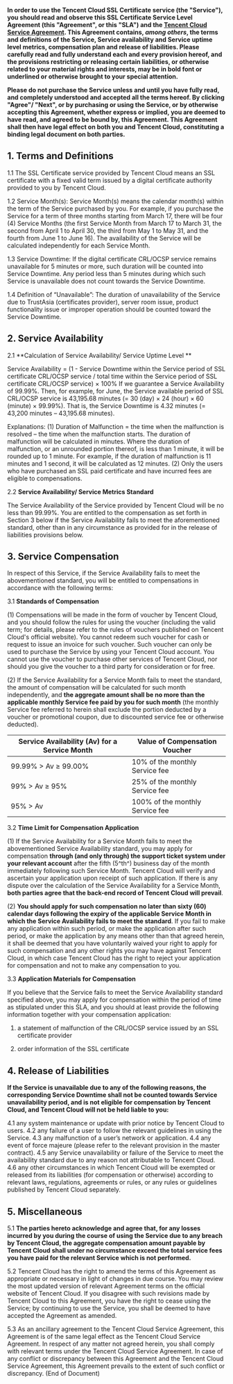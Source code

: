 **In order to use the Tencent Cloud SSL Certificate service (the "Service"), you should read and observe this SSL Certificate Service Level Agreement (this "Agreement", or this "SLA") and the [Tencent Cloud Service Agreement](https://intl.cloud.tencent.com/document/product/301/9248). This Agreement contains, *among others*, the terms and definitions of the Service, Service availability and Service uptime level metrics, compensation plan and release of liabilities. Please carefully read and fully understand each and every provision hereof, and the provisions restricting or releasing certain liabilities, or otherwise related to your material rights and interests, may be in bold font or underlined or otherwise brought to your special attention.**

**Please do not purchase the Service unless and until you have fully read, and completely understood and accepted all the terms hereof. By clicking "Agree"/ "Next", or by purchasing or using the Service, or by otherwise accepting this Agreement, whether express or implied, you are deemed to have read, and agreed to be bound by, this Agreement. This Agreement shall then have legal effect on both you and Tencent Cloud, constituting a binding legal document on both parties.**

## 1.  Terms and Definitions

1.1	The SSL Certificate service provided by Tencent Cloud means an SSL certificate with a fixed valid term issued by a digital certificate authority provided to you by Tencent Cloud. 

1.2	Service Month(s): Service Month(s) means the calendar month(s) within the term of the Service purchased by you. For example, if you purchase the Service for a term of three months starting from March 17, there will be four (4) Service Months (the first Service Month from March 17 to March 31, the second from April 1 to April 30, the third from May 1 to May 31, and the fourth from June 1 to June 16). The availability of the Service will be calculated independently for each Service Month. 

1.3	Service Downtime: If the digital certificate CRL/OCSP service remains unavailable for 5 minutes or more, such duration will be counted into Service Downtime. Any period less than 5 minutes during which such Service is unavailable does not count towards the Service Downtime. 

1.4	Definition of “Unavailable”: The duration of unavailability of the Service due to TrustAsia (certificates provider), server room issue, product functionality issue or improper operation should be counted toward the Service Downtime. 


## 2.  Service Availability

2.1	**Calculation of Service Availability/ Service Uptime Level **

Service Availability = (1 - Service Downtime within the Service period of SSL certificate CRL/OCSP service / total time within the Service period of SSL certificate CRL/OCSP service) × 100%
If we guarantee a Service Availability of 99.99%. Then, for example, for June, the Service available period of SSL CRL/OCSP service is 43,195.68 minutes (= 30 (day) × 24 (hour) × 60 (minute) × 99.99%). That is, the Service Downtime is 4.32 minutes (= 43,200 minutes – 43,195.68 minutes).

Explanations:
(1)	Duration of Malfunction = the time when the malfunction is resolved – the time when the malfunction starts. The duration of malfunction will be calculated in minutes. Where the duration of malfunction, or an unrounded portion thereof, is less than 1 minute, it will be rounded up to 1 minute. For example, if the duration of malfunction is 11 minutes and 1 second, it will be calculated as 12 minutes.
(2)	Only the users who have purchased an SSL paid certificate and have incurred fees are eligible to compensations.

2.2	**Service Availability/ Service Metrics Standard**

The Service Availability of the Service provided by Tencent Cloud will be no less than 99.99%. You are entitled to the compensation as set forth in Section 3 below if the Service Availability fails to meet the aforementioned standard, other than in any circumstance as provided for in the release of liabilities provisions below. 

## 3.  Service Compensation

In respect of this Service, if the Service Availability fails to meet the abovementioned standard, you will be entitled to compensations in accordance with the following terms:

3.1  **Standards of Compensation**

(1) Compensations will be made in the form of voucher by Tencent Cloud, and you should follow the rules for using the voucher (including the valid term; for details, please refer to the rules of vouchers published on Tencent Cloud's official website). You cannot redeem such voucher for cash or request to issue an invoice for such voucher. Such voucher can only be used to purchase the Service by using your Tencent Cloud account. You cannot use the voucher to purchase other services of Tencent Cloud, nor should you give the voucher to a third party for consideration or for free.

(2) If the Service Availability for a Service Month fails to meet the standard, the amount of compensation will be calculated for such month independently, and **the aggregate amount shall be no more than the applicable monthly Service fee paid by you for such month** (the monthly Service fee referred to herein shall exclude the portion deducted by a voucher or promotional coupon, due to discounted service fee or otherwise deducted).

|**Service Availability (Av) for a Service Month** |  **Value of Compensation Voucher**|
|-|-|
|99.99% > Av ≥ 99.00%	|10% of the monthly Service fee|
|99% > Av ≥ 95%	|25% of the monthly Service fee|
|95% > Av	|100% of the monthly Service fee|


3.2 **Time Limit for Compensation Application**

(1) If the Service Availability for a Service Month fails to meet the abovementioned Service Availability standard, you may apply for compensation **through (and only through) the support ticket system under your relevant account** after the fifth (5^th^) business day of the month immediately following such Service Month. Tencent Cloud will verify and ascertain your application upon receipt of such application. If there is any dispute over the calculation of the Service Availability for a Service Month, **both parties agree that the back-end record of Tencent Cloud will prevail**.

(2) **You should apply for such compensation no later than sixty (60) calendar days following the expiry of the applicable Service Month in which the Service Availability fails to meet the standard**. If you fail to make any application within such period, or make the application after such period, or make the application by any means other than that agreed herein, it shall be deemed that you have voluntarily waived your right to apply for such compensation and any other rights you may have against Tencent Cloud, in which case Tencent Cloud has the right to reject your application for compensation and not to make any compensation to you.

3.3  **Application Materials for Compensation**

If you believe that the Service fails to meet the Service Availability standard specified above, you may apply for compensation within the period of time as stipulated under this SLA, and you should at least provide the following information together with your compensation application:

1)  a statement of malfunction of the CRL/OCSP service issued by an SSL certificate provider

2)  order information of the SSL certificate


## 4.  Release of Liabilities

**If the Service is unavailable due to any of the following reasons, the corresponding Service Downtime shall not be counted towards Service unavailability period, and is not eligible for compensation by Tencent Cloud, and Tencent Cloud will not be held liable to you:**

4.1	any system maintenance or update with prior notice by Tencent Cloud to users.
4.2	any failure of a user to follow the relevant guidelines in using the Service.
4.3	any malfunction of a user’s network or application.
4.4	any event of force majeure (please refer to the relevant provision in the master contract).
4.5	any Service unavailability or failure of the Service to meet the availability standard due to any reason not attributable to Tencent Cloud.
4.6	any other circumstances in which Tencent Cloud will be exempted or released from its liabilities (for compensation or otherwise) according to relevant laws, regulations, agreements or rules, or any rules or guidelines published by Tencent Cloud separately.


## 5.  Miscellaneous

5.1	**The parties hereto acknowledge and agree that, for any losses incurred by you during the course of using the Service due to any breach by Tencent Cloud, the aggregate compensation amount payable by Tencent Cloud shall under no circumstance exceed the total service fees you have paid for the relevant Service which is not performed.**

5.2	Tencent Cloud has the right to amend the terms of this Agreement as appropriate or necessary in light of changes in due course. You may review the most updated version of relevant Agreement terms on the official website of Tencent Cloud. If you disagree with such revisions made by Tencent Cloud to this Agreement, you have the right to cease using the Service; by continuing to use the Service, you shall be deemed to have accepted the Agreement as amended.

5.3	As an ancillary agreement to the Tencent Cloud Service Agreement, this Agreement is of the same legal effect as the Tencent Cloud Service Agreement. In respect of any matter not agreed herein, you shall comply with relevant terms under the Tencent Cloud Service Agreement. In case of any conflict or discrepancy between this Agreement and the Tencent Cloud Service Agreement, this Agreement prevails to the extent of such conflict or discrepancy. (End of Document)

